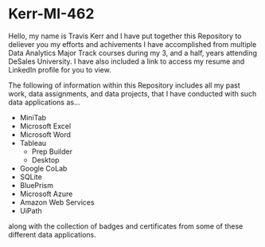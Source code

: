 # Kerr-MI-462
Hello, my name is Travis Kerr and I have put together this Repository to deliever you my efforts and achivements I have accomplished from multiple Data Analytics Major Track courses during my 3, and a half, years attending DeSales University. I have also included a link to access my resume and LinkedIn profile for you to view. 

The following of information within this Repository includes all my past work, data assignments, and data projects, that I have conducted with such data applications as...
- MiniTab
- Microsoft Excel
- Microsoft Word
- Tableau
  - Prep Builder
  - Desktop
- Google CoLab
- SQLite
- BluePrism
- Microsoft Azure
- Amazon Web Services
- UiPath

along with the collection of badges and certificates from some of these different data applications.
